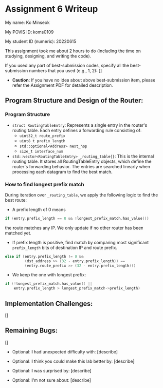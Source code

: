 Assignment 6 Writeup
=============

My name: Ko Minseok

My POVIS ID: koms0109

My student ID (numeric): 20220615

This assignment took me about 2 hours to do (including the time on studying, designing, and writing the code).

If you used any part of best-submission codes, specify all the best-submission numbers that you used (e.g., 1, 2): []

- **Caution**: If you have no idea about above best-submission item, please refer the Assignment PDF for detailed description.

## Program Structure and Design of the Router:
### Program Structure
- `struct RoutingTableEntry`: Represents a single entry in the router's routing table. Each entry defines a forwarding rule consisting of:
  - `uint32_t route_prefix`
  - `uint8_t prefix_length`
  - `std::optional<Address> next_hop`
  - `size_t interface_num`
- `std::vector<RoutingTableEntry> _routing_table{}`: This is the internal routing table. It stores all RoutingTableEntry objects, which define the router's forwarding behavior. The entries are searched linearly when processing each datagram to find the best match.
### How to find longest prefix match
During iteration over `_routing_table`, we apply the following logic to find the best route:
- A prefix length of 0 means 
```c
if (entry.prefix_length == 0 && !longest_prefix_match.has_value())
```
the route matches any IP. We only update if no other router has been matched yet.
- If prefix length is positive, find match by comparing most significant `prefix_length` bits of destination IP and route prefix.
```c
else if (entry.prefix_length != 0 &&
         (dst_address >> (32 - entry.prefix_length)) ==
         (entry.route_prefix >> (32 - entry.prefix_length)))
```
- We keep the one with longest prefix:
```c
if (!longest_prefix_match.has_value() ||
    entry.prefix_length > longest_prefix_match->prefix_length)
```
## Implementation Challenges:
[]

## Remaining Bugs:
[]

- Optional: I had unexpected difficulty with: [describe]

- Optional: I think you could make this lab better by: [describe]

- Optional: I was surprised by: [describe]

- Optional: I'm not sure about: [describe]
